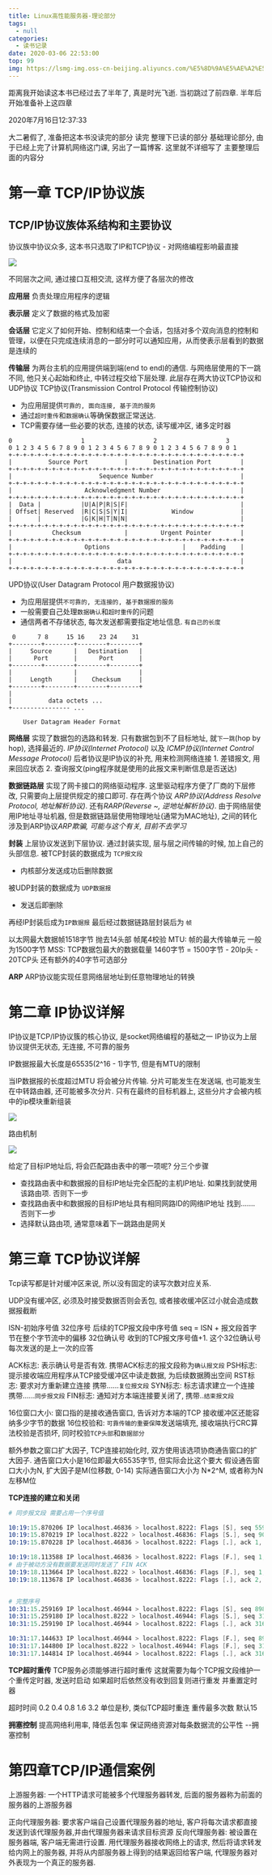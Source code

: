 ```yaml
---
title: Linux高性能服务器-理论部分
tags:
  - null
categories:
  - 读书记录
date: 2020-03-06 22:53:00
top: 99
img: https://lsmg-img.oss-cn-beijing.aliyuncs.com/%E5%8D%9A%E5%AE%A2%E5%B0%81%E9%9D%A2/%E9%AB%98%E6%80%A7%E8%83%BD%E6%9C%8D%E5%8A%A1%E5%99%A8%E7%BC%96%E7%A8%8B.jpg
---
```

距离我开始读这本书已经过去了半年了, 真是时光飞逝. 当初跳过了前四章.
半年后开始准备补上这四章

2020年7月16日12:37:33

大二暑假了, 准备把这本书没读完的部分 读完 整理下已读的部分
基础理论部分, 由于已经上完了计算机网络这门课, 另出了一篇博客. 这里就不详细写了
主要整理后面的内容分




# 第一章 TCP/IP协议族
## TCP/IP协议族体系结构和主要协议
协议族中协议众多, 这本书只选取了IP和TCP协议 - 对网络编程影响最直接

![](https://lsmg-img.oss-cn-beijing.aliyuncs.com/Linux%E9%AB%98%E6%80%A7%E8%83%BD%E6%9C%8D%E5%8A%A1%E5%99%A8%E7%BC%96%E7%A8%8B%E8%AF%BB%E4%B9%A6%E8%AE%B0%E5%BD%95/%E5%9B%9B%E5%B1%82%E7%BB%93%E6%9E%84.jpg)

不同层次之间, 通过接口互相交流, 这样方便了各层次的修改

**应用层**
负责处理应用程序的逻辑

**表示层**
定义了数据的格式及加密

**会话层**
它定义了如何开始、控制和结束一个会话，包括对多个双向消息的控制和管理，以便在只完成连续消息的一部分时可以通知应用，从而使表示层看到的数据是连续的

**传输层**
为两台主机的应用提供端到端(end to end)的通信. 与网络层使用的下一跳不同, 他只关心起始和终止, 中转过程交给下层处理.
此层存在两大协议TCP协议和UDP协议
TCP协议(Transmission Control Protocol 传输控制协议)
- 为应用层提供`可靠的, 面向连接, 基于流的服务`
- 通过`超时重传`和`数据确认`等确保数据正常送达.
- TCP需要存储一些必要的状态, 连接的状态, 读写缓冲区, 诸多定时器
```
0                   1                   2                   3
0 1 2 3 4 5 6 7 8 9 0 1 2 3 4 5 6 7 8 9 0 1 2 3 4 5 6 7 8 9 0 1
+-+-+-+-+-+-+-+-+-+-+-+-+-+-+-+-+-+-+-+-+-+-+-+-+-+-+-+-+-+-+-+-+
|          Source Port          |       Destination Port        |
+-+-+-+-+-+-+-+-+-+-+-+-+-+-+-+-+-+-+-+-+-+-+-+-+-+-+-+-+-+-+-+-+
|                        Sequence Number                        |
+-+-+-+-+-+-+-+-+-+-+-+-+-+-+-+-+-+-+-+-+-+-+-+-+-+-+-+-+-+-+-+-+
|                    Acknowledgment Number                      |
+-+-+-+-+-+-+-+-+-+-+-+-+-+-+-+-+-+-+-+-+-+-+-+-+-+-+-+-+-+-+-+-+
|  Data |           |U|A|P|R|S|F|                               |
| Offset| Reserved  |R|C|S|S|Y|I|            Window             |
|       |           |G|K|H|T|N|N|                               |
+-+-+-+-+-+-+-+-+-+-+-+-+-+-+-+-+-+-+-+-+-+-+-+-+-+-+-+-+-+-+-+-+
|           Checksum            |         Urgent Pointer        |
+-+-+-+-+-+-+-+-+-+-+-+-+-+-+-+-+-+-+-+-+-+-+-+-+-+-+-+-+-+-+-+-+
|                    Options                    |    Padding    |
+-+-+-+-+-+-+-+-+-+-+-+-+-+-+-+-+-+-+-+-+-+-+-+-+-+-+-+-+-+-+-+-+
|                             data                              |
+-+-+-+-+-+-+-+-+-+-+-+-+-+-+-+-+-+-+-+-+-+-+-+-+-+-+-+-+-+-+-+-+
```


UPD协议(User Datagram Protocol 用户数据报协议)
- 为应用层提供`不可靠的, 无连接的, 基于数据报的服务`
- 一般需要自己处理`数据确认`和`超时重传`的问题
- 通信两者不存储状态, 每次发送都需要指定地址信息. `有自己的长度`
```
 0      7 8     15 16    23 24    31
+--------+--------+--------+--------+
|     Source      |   Destination   |
|      Port       |      Port       |
+--------+--------+--------+--------+
|                 |                 |
|     Length      |    Checksum     |
+--------+--------+--------+--------+
|
|          data octets ...
+---------------- ...

    User Datagram Header Format
```



**网络层**
实现了数据包的选路和转发.  只有数据包到不了目标地址, 就`下一跳`(hop by hop), 选择最近的.
*IP协议(Internet Protocol)* 以及 *ICMP协议(Internet Control Message Protocol)* 
后者协议是IP协议的补充, 用来检测网络连接 1. 差错报文, 用来回应状态 2. 查询报文(ping程序就是使用的此报文来判断信息是否送达)

**数据链路层**
实现了网卡接口的网络驱动程序. 这里驱动程序方便了厂商的下层修改, 只需要向上层提供规定的接口即可.
存在两个协议 *ARP协议(Address Resolve Protocol, 地址解析协议)*. 还有*RARP(Reverse ~, 逆地址解析协议)*.  由于网络层使用IP地址寻址机器, 但是数据链路层使用物理地址(通常为MAC地址), 之间的转化涉及到ARP协议*ARP欺骗, 可能与这个有关, 目前不去学习*

**封装**
上层协议发送到下层协议. 通过封装实现, 层与层之间传输的时候, 加上自己的头部信息.
被TCP封装的数据成为 `TCP报文段`
- 内核部分发送成功后删除数据

被UDP封装的数据成为 `UDP数据报`
- 发送后即删除

再经IP封装后成为`IP数据报`
最后经过数据链路层封装后为 `帧`

以太网最大数据帧1518字节 抛去14头部 帧尾4校验
MTU: 帧的最大传输单元 一般为1500字节
MSS: TCP数据包最大的数据载量 1460字节 = 1500字节 - 20Ip头 - 20TCP头 还有额外的40字节可选部分

**ARP**
ARP协议能实现任意网络层地址到任意物理地址的转换

# 第二章 IP协议详解
IP协议是TCP/IP协议簇的核心协议, 是socket网络编程的基础之一
IP协议为上层协议提供无状态, 无连接, 不可靠的服务

IP数据报最大长度是65535(2^16 - 1)字节, 但是有MTU的限制

当IP数据报的长度超过MTU 将会被分片传输. 分片可能发生在发送端, 也可能发生在中转路由器, 还可能被多次分片. 只有在最终的目标机器上, 这些分片才会被内核中的ip模块重新组装

![](https://lsmg-img.oss-cn-beijing.aliyuncs.com/Linux%E9%AB%98%E6%80%A7%E8%83%BD%E6%9C%8D%E5%8A%A1%E5%99%A8%E7%BC%96%E7%A8%8B%E8%AF%BB%E4%B9%A6%E8%AE%B0%E5%BD%95/%E6%90%BA%E5%B8%A6ICMP%E6%8A%A5%E6%96%87%E7%9A%84IP%E6%95%B0%E6%8D%AE%E6%8A%A5%E8%A2%AB%E5%88%86%E7%89%87.png)


路由机制


![](https://lsmg-img.oss-cn-beijing.aliyuncs.com/Linux%E9%AB%98%E6%80%A7%E8%83%BD%E6%9C%8D%E5%8A%A1%E5%99%A8%E7%BC%96%E7%A8%8B%E8%AF%BB%E4%B9%A6%E8%AE%B0%E5%BD%95/%E8%B7%AF%E7%94%B1%E6%9C%BA%E5%88%B6.png)


给定了目标IP地址后, 将会匹配路由表中的哪一项呢? 分三个步骤
- 查找路由表中和数据报的目标IP地址完全匹配的主机IP地址. 如果找到就使用该路由项. 否则下一步
- 查找路由表中和数据报的目标IP地址具有相同网路ID的网络IP地址 找到....... 否则下一步
- 选择默认路由项, 通常意味着下一跳路由是网关


# 第三章 TCP协议详解

Tcp读写都是针对缓冲区来说, 所以没有固定的读写次数对应关系.

UDP没有缓冲区, 必须及时接受数据否则会丢包, 或者接收缓冲区过小就会造成数据报截断

ISN-初始序号值
32位序号 后续的TCP报文段中序号值 seq = ISN + 报文段首字节在整个字节流中的偏移
32位确认号 收到的TCP报文序号值+1. 这个32位确认号每次发送的是上一次的应答

ACK标志: 表示确认号是否有效. 携带ACK标志的报文段称为`确认报文段`
PSH标志: 提示接收端应用程序从TCP接受缓冲区中读走数据, 为后续数据腾出空间
RST标志: 要求对方重新建立连接 携带......`复位报文段`
SYN标志: 标志请求建立一个连接 携带......`同步报文段`
FIN标志: 通知对方本端连接要关闭了, 携带..`结束报文段`

16位窗口大小: 窗口指的是接收通告窗口, 告诉对方本端的TCP 接收缓冲区还能容纳多少字节的数据
16位校验和: `可靠传输的重要保障`发送端填充, 接收端执行CRC算法校验是否损坏, 同时校验`TCP头部`和`数据部分`

额外参数之窗口扩大因子, TCP连接初始化时, 双方使用该选项协商通告窗口的扩大因子. 
通告窗口大小是16位即最大65535字节, 但实际会比这个要大
假设通告窗口大小为N, 扩大因子是M(位移数, 0-14) 实际通告窗口大小为 N*2^M, 或者称为N左移M位


**TCP连接的建立和关闭**

```s
# 同步报文段 需要占用一个序号值

10:19:15.870206 IP localhost.46836 > localhost.8222: Flags [S], seq 559157932, win 43690, options [mss 65495,sackOK,TS val 2968784041 ecr 0,nop,wscale 7], length 0
10:19:15.870219 IP localhost.8222 > localhost.46836: Flags [S.], seq 900113542, ack 559157933, win 43690, options [mss 65495,sackOK,TS val 2968784041 ecr 2968784041,nop,wscale 7], length 0
10:19:15.870228 IP localhost.46836 > localhost.8222: Flags [.], ack 1, win 342, options [nop,nop,TS val 2968784041 ecr 2968784041], length 0

10:19:18.113588 IP localhost.46836 > localhost.8222: Flags [F.], seq 1, ack 1, win 342, options [nop,nop,TS val 2968786284 ecr 2968784041], length 0
# 由于被动方没有数据要发送同时发送了 FIN ACK 
10:19:18.113664 IP localhost.8222 > localhost.46836: Flags [F.], seq 1, ack 2, win 342, options [nop,nop,TS val 2968786284 ecr 2968786284], length 0
10:19:18.113678 IP localhost.46836 > localhost.8222: Flags [.], ack 2, win 342, options [nop,nop,TS val 2968786284 ecr 2968786284], length 0


# 完整序号
10:31:15.259169 IP localhost.46944 > localhost.8222: Flags [S], seq 898081536, win 43690, options [mss 65495,sackOK,TS val 2969503401 ecr 0,nop,wscale 7], length 0
10:31:15.259180 IP localhost.8222 > localhost.46944: Flags [S.], seq 3168567292, ack 898081537, win 43690, options [mss 65495,sackOK,TS val 2969503401 ecr 2969503401,nop,wscale 7], length 0
10:31:15.259190 IP localhost.46944 > localhost.8222: Flags [.], ack 3168567293, win 342, options [nop,nop,TS val 2969503401 ecr 2969503401], length 0

10:31:17.144633 IP localhost.46944 > localhost.8222: Flags [F.], seq 898081537, ack 3168567293, win 342, options [nop,nop,TS val 2969505287 ecr 2969503401], length 0
10:31:17.144800 IP localhost.8222 > localhost.46944: Flags [F.], seq 3168567293, ack 898081538, win 342, options [nop,nop,TS val 2969505287 ecr 2969505287], length 0
10:31:17.144814 IP localhost.46944 > localhost.8222: Flags [.], ack 3168567294, win 342, options [nop,nop,TS val 2969505287 ecr 2969505287], length 0

```

**TCP超时重传**
TCP服务必须能够进行超时重传
这就需要为每个TCP报文段维护一个重传定时器, 发送时启动
如果超时后依然没有收到回复则进行重发 并重置定时器

超时时间 0.2 0.4 0.8 1.6 3.2 单位是秒, 类似TCP超时重连
重传最多次数 默认15

**拥塞控制**
提高网络利用率, 降低丢包率 保证网络资源对每条数据流的公平性 --拥塞控制

# 第四章TCP/IP通信案例

上游服务器: 一个HTTP请求可能被多个代理服务器转发, 后面的服务器称为前面的服务器的上游服务器

正向代理服务器: 要求客户端自己设置代理服务器的地址, 客户将每次请求都直接发送到该代理服务器,并由代理服务器来请求目标资源
反向代理服务器: 被设置在服务器端, 客户端无需进行设置. 用代理服务器接收网络上的请求, 然后将请求转发给内网上的服务器, 并将从内部服务器上得到的结果返回给客户端, 代理服务器对外表现为一个真正的服务器.
